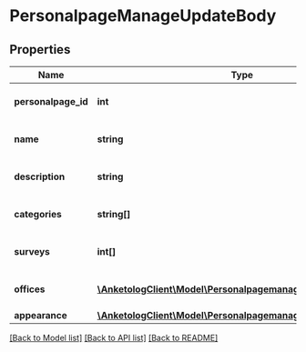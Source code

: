 # PersonalpageManageUpdateBody

## Properties
Name | Type | Description | Notes
------------ | ------------- | ------------- | -------------
**personalpage_id** | **int** | ID персональной страницы | 
**name** | **string** | Название персональной страницы | 
**description** | **string** | Описание персональной страницы | 
**categories** | **string[]** | Категории персональной страницы | 
**surveys** | **int[]** | Анкеты персональной страницы | 
**offices** | [**\AnketologClient\Model\PersonalpagemanagecreateOffices[]**](PersonalpagemanagecreateOffices.md) | Контакты персональной страницы | 
**appearance** | [**\AnketologClient\Model\PersonalpagemanagecreateAppearance**](PersonalpagemanagecreateAppearance.md) |  | [optional] 

[[Back to Model list]](../README.md#documentation-for-models) [[Back to API list]](../README.md#documentation-for-api-endpoints) [[Back to README]](../README.md)


